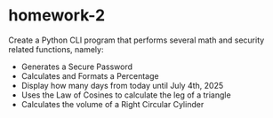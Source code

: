 # homework-2

Create a Python CLI program that performs several math and security related functions, namely:

- Generates a Secure Password
- Calculates and Formats a Percentage
- Display how many days from today until July 4th, 2025
- Uses the Law of Cosines to calculate the leg of a triangle
- Calculates the volume of a Right Circular Cylinder
